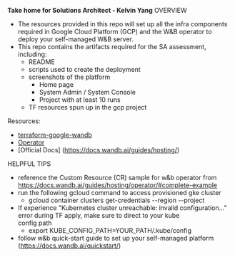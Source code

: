   **Take home for Solutions Architect - Kelvin Yang**
  OVERVIEW 
  - The resources provided in this repo will set up all the infra components required in Google Cloud Platform (GCP) and the W&B operator      to deploy your self-managed W&B server.
  - This repo contains the artifacts required for the SA assessment, including:
    - README
    - scripts used to create the deployment
    - screenshots of the platform
      - Home page
      - System Admin / System Console
      - Project with at least 10 runs
    - TF resources spun up in the gcp project
  
  Resources:
  - [terraform-google-wandb](https://github.com/wandb/terraform-google-wandb)
  - [Operator](https://docs.wandb.ai/guides/hosting/operator/)
  - [Official Docs] (https://docs.wandb.ai/guides/hosting/)
  

  HELPFUL TIPS 
  - reference the Custom Resource (CR) sample for w&b operator from https://docs.wandb.ai/guides/hosting/operator/#complete-example
  - run the following gcloud command to access provisioned gke cluster
    - gcloud container clusters get-credentials <cluster-name> --region <region> --project <project-id>
  - If experience "Kubernetes cluster unreachable: invalid configuration..." error during TF apply, make sure to direct to your kube      
    config path
    - export KUBE_CONFIG_PATH=YOUR_PATH/.kube/config
  - follow w&b quick-start guide to set up your self-managed platform (https://docs.wandb.ai/quickstart/) 
